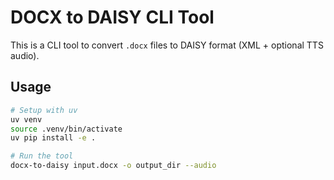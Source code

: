 # DOCX to DAISY CLI Tool

This is a CLI tool to convert `.docx` files to DAISY format (XML + optional TTS audio).

## Usage

```bash
# Setup with uv
uv venv
source .venv/bin/activate
uv pip install -e .

# Run the tool
docx-to-daisy input.docx -o output_dir --audio
```